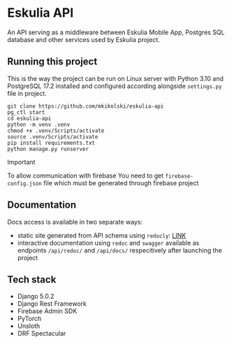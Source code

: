 # Eskulia API

An API serving as a middleware between Eskulia Mobile App, Postgres SQL database and other services used by Eskulia project.

## Running this project
This is the way the project can be run on Linux server with Python 3.10 and PostgreSQL 17.2 installed and configured according alongside `settings.py` file in project.

```shell
git clone https://github.com/mkikolski/eskulia-api
pg_ctl start
cd eskulia-api
python -m venv .venv
chmod +x .venv/Scripts/activate
source .venv/Scripts/activate
pip install requirements.txt
python manage.py runserver
```
> [!IMPORTANT] 
> To allow communication with firebase You need to get `firebase-config.json` file which must be generated through firebase project

## Documentation

Docs access is available in two separate ways:
- static site generated from API schema using `redocly`: [LINK](https://mkikolski.github.io/eskulia-api)
- interactive documentation using `redoc` and `swagger` available as endpoints `/api/redoc/` and `/api/docs/` respecitively after launching the project

## Tech stack
- Django 5.0.2
- Django Rest Framework
- Firebase Admin SDK
- PyTorch
- Unsloth
- DRF Spectacular
